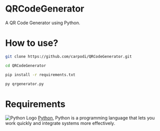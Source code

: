 # QRCodeGenerator
A QR Code Generator using Python.

# How to use? 


```bash 
git clone https://github.com/carpodi/QRCodeGenerator.git
```
```bash 
cd QRCodeGenerator
```
```bash
pip install -r requirements.txt
```
```bash
py qrgenerator.py
```

# Requirements 

![Python Logo](https://upload.wikimedia.org/wikipedia/commons/thumb/c/c3/Python-logo-notext.svg/1869px-Python-logo-notext.svg.png)
[Python](https://www.python.org/), Python is a programming language that lets you work quickly
and integrate systems more effectively.
